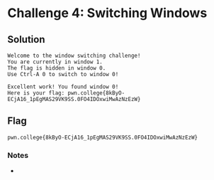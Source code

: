 # Challenge 4: Switching Windows

## Solution

```
Welcome to the window switching challenge!
You are currently in window 1.
The flag is hidden in window 0.
Use Ctrl-A 0 to switch to window 0!
```
```
Excellent work! You found window 0!
Here is your flag: pwn.college{8kByO-ECjA16_1pEgMAS29VK9SS.0FO4IDOxwiMwAzNzEzW}
```
## Flag
`pwn.college{8kByO-ECjA16_1pEgMAS29VK9SS.0FO4IDOxwiMwAzNzEzW}`
### Notes
-